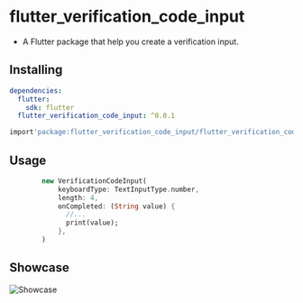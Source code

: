 # flutter_verification_code_input

- A Flutter package that help you create a verification input.

## Installing

```yaml
dependencies:
  flutter:
    sdk: flutter
  flutter_verification_code_input: ^0.0.1
```

```dart
import'package:flutter_verification_code_input/flutter_verification_code_input.dart';
```

## Usage

```dart
        new VerificationCodeInput(
            keyboardType: TextInputType.number,
            length: 4,
            onCompleted: (String value) {
              //...
              print(value);
            },
        )
```

## Showcase

![Showcase](show_case.gif=1440x2560)
